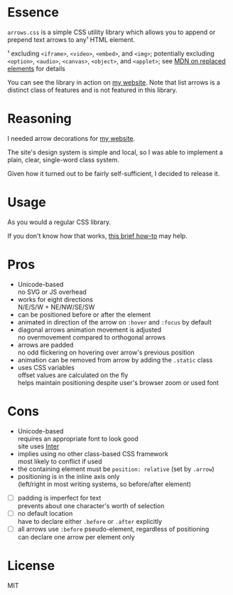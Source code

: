 # Essence

`arrows.css` is a simple CSS utility library which allows you to append or prepend text arrows to any¹ HTML element.

¹ excluding `<iframe>`, `<video>`, `<embed>`, and `<img>`; potentially excluding `<option>`, `<audio>`, `<canvas>`, `<object>`, and `<applet>`; see [MDN on replaced elements](https://developer.mozilla.org/en-US/docs/Web/CSS/Replaced_element) for details

You can see the library in action on [my website](https://hyperseeker.stream/). Note that list arrows is a distinct class of features and is not featured in this library.

# Reasoning

I needed arrow decorations for [my website](https://hyperseeker.stream/).

The site's design system is simple and local, so I was able to implement a plain, clear, single-word class system.

Given how it turned out to be fairly self-sufficient, I decided to release it.

# Usage

As you would a regular CSS library.

If you don't know how that works, [this brief how-to](https://www.w3schools.com/css/css_howto.asp) may help.

# Pros

* Unicode-based  
  no SVG or JS overhead
* works for eight directions  
  N/E/S/W + NE/NW/SE/SW
* can be positioned before or after the element
* animated in direction of the arrow on `:hover` and `:focus` by default
* diagonal arrows animation movement is adjusted  
  no overmovement compared to orthogonal arrows
* arrows are padded  
  no odd flickering on hovering over arrow's previous position
* animation can be removed from arrow by adding the `.static` class
* uses CSS variables  
  offset values are calculated on the fly  
  helps maintain positioning despite user's browser zoom or used font

# Cons

* Unicode-based  
  requires an appropriate font to look good  
  site uses [Inter](https://rsms.me/inter/)
* implies using no other class-based CSS framework  
  most likely to conflict if used
* the containing element must be `position: relative`
  (set by `.arrow`)
* positioning is in the inline axis only  
  (left/right in most writing systems, so before/after element)
  
- [ ] padding is imperfect for text  
  prevents about one character's worth of selection
- [ ] no default location  
  have to declare either `.before` or `.after` explicitly
- [ ] all arrows use `:before` pseudo-element, regardless of positioning  
  can declare one arrow per element only

# License

MIT